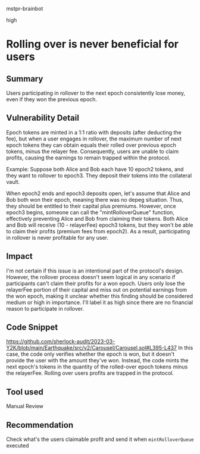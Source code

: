 mstpr-brainbot

high

# Rolling over is never beneficial for users

## Summary
Users participating in rollover to the next epoch consistently lose money, even if they won the previous epoch.
## Vulnerability Detail
Epoch tokens are minted in a 1:1 ratio with deposits (after deducting the fee), but when a user engages in rollover, the maximum number of next epoch tokens they can obtain equals their rolled over previous epoch tokens, minus the relayer fee. Consequently, users are unable to claim profits, causing the earnings to remain trapped within the protocol.

Example:
Suppose both Alice and Bob each have 10 epoch2 tokens, and they want to rollover to epoch3. They deposit their tokens into the collateral vault.

When epoch2 ends and epoch3 deposits open, let's assume that Alice and Bob both won their epoch, meaning there was no depeg situation. Thus, they should be entitled to their capital plus premiums. However, once epoch3 begins, someone can call the "mintRolloverQueue" function, effectively preventing Alice and Bob from claiming their tokens. Both Alice and Bob will receive (10 - relayerFee) epoch3 tokens, but they won't be able to claim their profits (premium fees from epoch2). As a result, participating in rollover is never profitable for any user.
## Impact
I'm not certain if this issue is an intentional part of the protocol's design. However, the rollover process doesn't seem logical in any scenario if participants can't claim their profits for a won epoch. Users only lose the relayerFee portion of their capital and miss out on potential earnings from the won epoch, making it unclear whether this finding should be considered medium or high in importance. I'll label it as high since there are no financial reason to participate in rollover.
## Code Snippet
https://github.com/sherlock-audit/2023-03-Y2K/blob/main/Earthquake/src/v2/Carousel/Carousel.sol#L395-L437
In this case, the code only verifies whether the epoch is won, but it doesn't provide the user with the amount they've won. Instead, the code mints the next epoch's tokens in the quantity of the rolled-over epoch tokens minus the relayerFee. Rolling over users profits are trapped in the protocol.
## Tool used

Manual Review

## Recommendation
Check what's the users claimable profit and send it when `mintRolloverQueue` executed